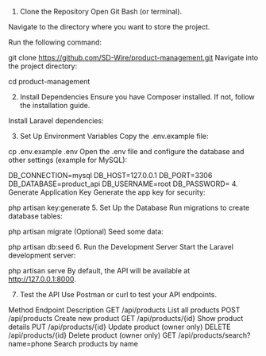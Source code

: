 1. Clone the Repository
Open Git Bash (or terminal).

Navigate to the directory where you want to store the project.

Run the following command:

git clone https://github.com/SD-Wire/product-management.git
Navigate into the project directory:


cd product-management

2. Install Dependencies
Ensure you have Composer installed. If not, follow the installation guide.

Install Laravel dependencies:


3. Set Up Environment Variables
Copy the .env.example file:


cp .env.example .env
Open the .env file and configure the database and other settings (example for MySQL):


DB_CONNECTION=mysql
DB_HOST=127.0.0.1
DB_PORT=3306
DB_DATABASE=product_api
DB_USERNAME=root
DB_PASSWORD=
4. Generate Application Key
Generate the app key for security:


php artisan key:generate
5. Set Up the Database
Run migrations to create database tables:


php artisan migrate
(Optional) Seed some data:


php artisan db:seed
6. Run the Development Server
Start the Laravel development server:


php artisan serve
By default, the API will be available at http://127.0.0.1:8000.

7. Test the API
Use Postman or curl to test your API endpoints.

Method	Endpoint	        Description
GET  	/api/products	    List all products
POST	/api/products	    Create new product
GET	    /api/products/{id}	Show product details
PUT 	/api/products/{id}	Update product (owner only)
DELETE	/api/products/{id}	Delete product (owner only)
GET	    /api/products/search?name=phone	  Search products by name
